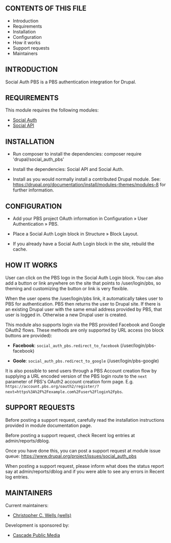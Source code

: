 CONTENTS OF THIS FILE
---------------------

 * Introduction
 * Requirements
 * Installation
 * Configuration
 * How it works
 * Support requests
 * Maintainers


INTRODUCTION
------------

Social Auth PBS is a PBS authentication integration for Drupal.


REQUIREMENTS
------------

This module requires the following modules:

 * [Social Auth](https://drupal.org/project/social_auth)
 * [Social API](https://drupal.org/project/social_api)


INSTALLATION
------------

 * Run composer to install the dependencies:
   composer require 'drupal/social_auth_pbs'

 * Install the dependencies: Social API and Social Auth.

 * Install as you would normally install a contributed Drupal module. See:
   https://drupal.org/documentation/install/modules-themes/modules-8
   for further information.


CONFIGURATION
-------------

 * Add your PBS project OAuth information in
   Configuration » User Authentication » PBS.

 * Place a Social Auth Login block in Structure » Block Layout.

 * If you already have a Social Auth Login block in the site, rebuild the cache.


HOW IT WORKS
------------

User can click on the PBS logo in the Social Auth Login block. You can also add
a button or link anywhere on the site that points to /user/login/pbs, so
theming and customizing the button or link is very flexible.

When the user opens the /user/login/pbs link, it automatically takes user to
PBS for authentication. PBS then returns the user to Drupal site. If there is an
existing Drupal user with the same email address provided by PBS, that user is
logged in. Otherwise a new Drupal user is created.

This module also supports login via the PBS provided Facebook and Google OAuth2
flows. These methods are only supported by URL access (no block buttons are
provided):

 * **Facebook**: `social_auth_pbs.redirect_to_facebook` (/user/login/pbs-facebook)

 * **Goole**: `social_auth_pbs.redirect_to_google` (/user/login/pbs-google)
 
It is also possible to send users through a PBS Account creation flow by 
supplying a URL encoded version of the PBS login route to the `next` parameter 
of PBS's OAuth2 account creation form page. E.g. `https://account.pbs.org/oauth2/register/?next=https%3A%2F%2Fexample.com%2Fuser%2Flogin%2Fpbs`.


SUPPORT REQUESTS
----------------

Before posting a support request, carefully read the installation
instructions provided in module documentation page.

Before posting a support request, check Recent log entries at
admin/reports/dblog.

Once you have done this, you can post a support request at module issue queue:
https://www.drupal.org/project/issues/social_auth_pbs

When posting a support request, please inform what does the status report say
at admin/reports/dblog and if you were able to see any errors in
Recent log entries.


MAINTAINERS
-----------

Current maintainers:

 * [Christopher C. Wells (wells)](https://www.drupal.org/u/wells)

Development is sponsored by:

 * [Cascade Public Media](https://www.drupal.org/cascade-public-media)
